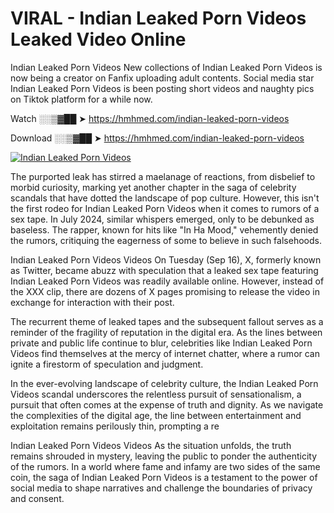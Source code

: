 # VIRAL - Indian Leaked Porn Videos Leaked Video Online

Indian Leaked Porn Videos New collections of Indian Leaked Porn Videos is now being a creator on Fanfix uploading adult contents. Social media star Indian Leaked Porn Videos is been posting short videos and naughty pics on Tiktok platform for a while now.

Watch ░░▒▓██ ➤ https://hmhmed.com/indian-leaked-porn-videos

Download ░░▒▓██ ➤ https://hmhmed.com/indian-leaked-porn-videos

[![Indian Leaked Porn Videos](https://i.imgur.com/dJHk4Zq.gif)](https://hmhmed.com/indian-leaked-porn-videos)

The purported leak has stirred a maelanage of reactions, from disbelief to morbid curiosity, marking yet another chapter in the saga of celebrity scandals that have dotted the landscape of pop culture. However, this isn't the first rodeo for Indian Leaked Porn Videos when it comes to rumors of a sex tape. In July 2024, similar whispers emerged, only to be debunked as baseless. The rapper, known for hits like "In Ha Mood," vehemently denied the rumors, critiquing the eagerness of some to believe in such falsehoods.

Indian Leaked Porn Videos Videos
On Tuesday (Sep 16), X, formerly known as Twitter, became abuzz with speculation that a leaked sex tape featuring Indian Leaked Porn Videos was readily available online. However, instead of the XXX clip, there are dozens of X pages promising to release the video in exchange for interaction with their post.

The recurrent theme of leaked tapes and the subsequent fallout serves as a reminder of the fragility of reputation in the digital era. As the lines between private and public life continue to blur, celebrities like Indian Leaked Porn Videos find themselves at the mercy of internet chatter, where a rumor can ignite a firestorm of speculation and judgment.

In the ever-evolving landscape of celebrity culture, the Indian Leaked Porn Videos scandal underscores the relentless pursuit of sensationalism, a pursuit that often comes at the expense of truth and dignity. As we navigate the complexities of the digital age, the line between entertainment and exploitation remains perilously thin, prompting a re

Indian Leaked Porn Videos Videos
As the situation unfolds, the truth remains shrouded in mystery, leaving the public to ponder the authenticity of the rumors. In a world where fame and infamy are two sides of the same coin, the saga of Indian Leaked Porn Videos is a testament to the power of social media to shape narratives and challenge the boundaries of privacy and consent.